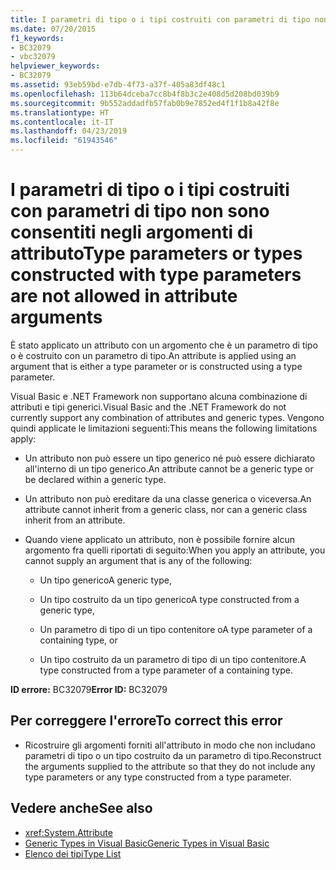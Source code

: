 ```yaml
---
title: I parametri di tipo o i tipi costruiti con parametri di tipo non sono consentiti negli argomenti di attributo
ms.date: 07/20/2015
f1_keywords:
- BC32079
- vbc32079
helpviewer_keywords:
- BC32079
ms.assetid: 93eb59bd-e7db-4f73-a37f-405a83df48c1
ms.openlocfilehash: 113b64dceba7cc8b4f8b3c2e408d5d208bd039b9
ms.sourcegitcommit: 9b552addadfb57fab0b9e7852ed4f1f1b8a42f8e
ms.translationtype: HT
ms.contentlocale: it-IT
ms.lasthandoff: 04/23/2019
ms.locfileid: "61943546"
---
```

# <a name="type-parameters-or-types-constructed-with-type-parameters-are-not-allowed-in-attribute-arguments"></a><span data-ttu-id="eb394-102">I parametri di tipo o i tipi costruiti con parametri di tipo non sono consentiti negli argomenti di attributo</span><span class="sxs-lookup"><span data-stu-id="eb394-102">Type parameters or types constructed with type parameters are not allowed in attribute arguments</span></span>

<span data-ttu-id="eb394-103">È stato applicato un attributo con un argomento che è un parametro di tipo o è costruito con un parametro di tipo.</span><span class="sxs-lookup"><span data-stu-id="eb394-103">An attribute is applied using an argument that is either a type parameter or is constructed using a type parameter.</span></span>

<span data-ttu-id="eb394-104">Visual Basic e .NET Framework non supportano alcuna combinazione di attributi e tipi generici.</span><span class="sxs-lookup"><span data-stu-id="eb394-104">Visual Basic and the .NET Framework do not currently support any combination of attributes and generic types.</span></span> <span data-ttu-id="eb394-105">Vengono quindi applicate le limitazioni seguenti:</span><span class="sxs-lookup"><span data-stu-id="eb394-105">This means the following limitations apply:</span></span>

- <span data-ttu-id="eb394-106">Un attributo non può essere un tipo generico né può essere dichiarato all'interno di un tipo generico.</span><span class="sxs-lookup"><span data-stu-id="eb394-106">An attribute cannot be a generic type or be declared within a generic type.</span></span>

- <span data-ttu-id="eb394-107">Un attributo non può ereditare da una classe generica o viceversa.</span><span class="sxs-lookup"><span data-stu-id="eb394-107">An attribute cannot inherit from a generic class, nor can a generic class inherit from an attribute.</span></span>

- <span data-ttu-id="eb394-108">Quando viene applicato un attributo, non è possibile fornire alcun argomento fra quelli riportati di seguito:</span><span class="sxs-lookup"><span data-stu-id="eb394-108">When you apply an attribute, you cannot supply an argument that is any of the following:</span></span>

  - <span data-ttu-id="eb394-109">Un tipo generico</span><span class="sxs-lookup"><span data-stu-id="eb394-109">A generic type,</span></span>

  - <span data-ttu-id="eb394-110">Un tipo costruito da un tipo generico</span><span class="sxs-lookup"><span data-stu-id="eb394-110">A type constructed from a generic type,</span></span>

  - <span data-ttu-id="eb394-111">Un parametro di tipo di un tipo contenitore o</span><span class="sxs-lookup"><span data-stu-id="eb394-111">A type parameter of a containing type, or</span></span>

  - <span data-ttu-id="eb394-112">Un tipo costruito da un parametro di tipo di un tipo contenitore.</span><span class="sxs-lookup"><span data-stu-id="eb394-112">A type constructed from a type parameter of a containing type.</span></span>

<span data-ttu-id="eb394-113">**ID errore:** BC32079</span><span class="sxs-lookup"><span data-stu-id="eb394-113">**Error ID:** BC32079</span></span>

## <a name="to-correct-this-error"></a><span data-ttu-id="eb394-114">Per correggere l'errore</span><span class="sxs-lookup"><span data-stu-id="eb394-114">To correct this error</span></span>

- <span data-ttu-id="eb394-115">Ricostruire gli argomenti forniti all'attributo in modo che non includano parametri di tipo o un tipo costruito da un parametro di tipo.</span><span class="sxs-lookup"><span data-stu-id="eb394-115">Reconstruct the arguments supplied to the attribute so that they do not include any type parameters or any type constructed from a type parameter.</span></span>

## <a name="see-also"></a><span data-ttu-id="eb394-116">Vedere anche</span><span class="sxs-lookup"><span data-stu-id="eb394-116">See also</span></span>

- <xref:System.Attribute>
- [<span data-ttu-id="eb394-117">Generic Types in Visual Basic</span><span class="sxs-lookup"><span data-stu-id="eb394-117">Generic Types in Visual Basic</span></span>](../../visual-basic/programming-guide/language-features/data-types/generic-types.md)
- [<span data-ttu-id="eb394-118">Elenco dei tipi</span><span class="sxs-lookup"><span data-stu-id="eb394-118">Type List</span></span>](../../visual-basic/language-reference/statements/type-list.md)
